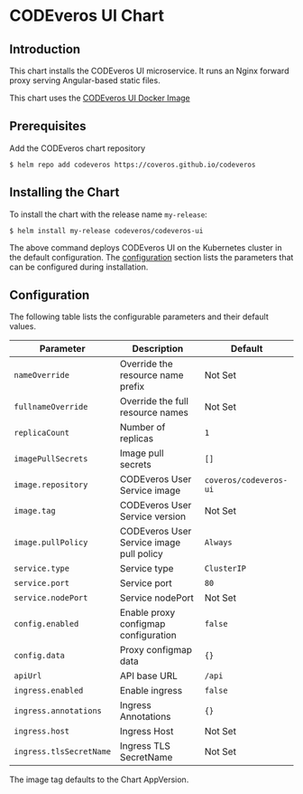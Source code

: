 # CODEveros UI Chart

## Introduction

This chart installs the CODEveros UI microservice. It runs an Nginx forward proxy serving Angular-based static files.

This chart uses the [CODEveros UI Docker Image](https://hub.docker.com/r/coveros/codeveros-ui)

## Prerequisites

Add the CODEveros chart repository

```shell script
$ helm repo add codeveros https://coveros.github.io/codeveros
```

## Installing the Chart

To install the chart with the release name `my-release`:

```shell script
$ helm install my-release codeveros/codeveros-ui
```

The above command deploys CODEveros UI on the Kubernetes cluster in the default configuration. 
The [configuration](#configuration) section lists the parameters that can be configured during installation.

## Configuration

The following table lists the configurable parameters and their default values.

| Parameter                      | Description                                  | Default                                  |
| ------------------------------ | -------------------------------------------- | ---------------------------------------  |
| `nameOverride`                 | Override the resource name prefix            | Not Set                                  |
| `fullnameOverride`             | Override the full resource names             | Not Set                                  |
| `replicaCount`                 | Number of replicas                           | `1`                                      |
| `imagePullSecrets`             | Image pull secrets                           | `[]`                                     |
| `image.repository`             | CODEveros User Service image                 | `coveros/codeveros-ui`                   |
| `image.tag`                    | CODEveros User Service version               | Not Set                                  |
| `image.pullPolicy`             | CODEveros User Service image pull policy     | `Always`                                 |
| `service.type`                 | Service type                                 | `ClusterIP`                              |
| `service.port`                 | Service port                                 | `80`                                     |
| `service.nodePort`             | Service nodePort                             | Not Set                                  |
| `config.enabled`               | Enable proxy configmap configuration         | `false`                                  |
| `config.data`                  | Proxy configmap data                         | `{}`                                     |
| `apiUrl`                       | API base URL                                 | `/api`                                   |
| `ingress.enabled`              | Enable ingress                               | `false`                                  |
| `ingress.annotations`          | Ingress Annotations                          | `{}`                                     |
| `ingress.host`                 | Ingress Host                                 | Not Set                                  |
| `ingress.tlsSecretName`        | Ingress TLS SecretName                       | Not Set                                  |

The image tag defaults to the Chart AppVersion.
